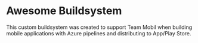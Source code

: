 # Awesome Buildsystem
This custom buildsystem was created to support Team Mobil when building mobile applications with Azure pipelines and distributing to App/Play Store.